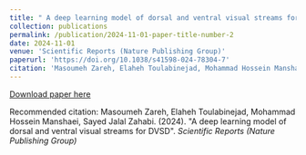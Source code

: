 ```yaml
---
title: " A deep learning model of dorsal and ventral visual streams for DVSD"
collection: publications
permalink: /publication/2024-11-01-paper-title-number-2
date: 2024-11-01
venue: 'Scientific Reports (Nature Publishing Group)'
paperurl: 'https://doi.org/10.1038/s41598-024-78304-7'
citation: 'Masoumeh Zareh, Elaheh Toulabinejad, Mohammad Hossein Manshaei, Sayed Jalal Zahabi. (2024). &quot;A deep learning model of dorsal and ventral visual streams for DVSD&quot;. <i>Scientific Reports (Nature Publishing Group)</i>'
---
```

[Download paper here](https://doi.org/10.1038/s41598-024-78304-7)

Recommended citation: Masoumeh Zareh, Elaheh Toulabinejad, Mohammad Hossein Manshaei, Sayed Jalal Zahabi. (2024). "A deep learning model of dorsal and ventral visual streams for DVSD". <i>Scientific Reports (Nature Publishing Group)</i>